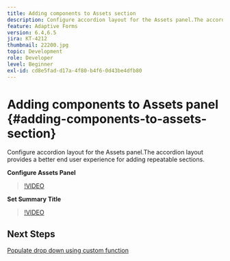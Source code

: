 ```yaml
---
title: Adding components to Assets section
description: Configure accordion layout for the Assets panel.The accordion layout provides a better end user experience for adding repeatable sections.
feature: Adaptive Forms
version: 6.4,6.5
jira: KT-4212
thumbnail: 22200.jpg
topic: Development
role: Developer
level: Beginner
exl-id: cd8e5fad-d17a-4f80-b4f6-0d43be4dfb80
---
```

# Adding components to Assets panel {#adding-components-to-assets-section}

Configure accordion layout for the Assets panel.The accordion layout provides a better end user experience for adding repeatable sections.

**Configure Assets Panel**

>[!VIDEO](https://video.tv.adobe.com/v/22200?quality=12&learn=on)

**Set Summary Title**
>[!VIDEO](https://video.tv.adobe.com/v/28387?quality=12&learn=on)

## Next Steps

[Populate drop down using custom function](./using-custom-functions-and-code-editor.md)
